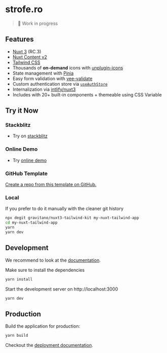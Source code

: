 # strofe.ro

> 🚧 Work in progress

## Features

- [Nuxt 3](https://v3.nuxtjs.org/) (RC.3)
- [Nuxt Content v2](https://content.nuxtjs.org/)
- [Tailwind CSS](https://tailwindcss.com/)
- Thousands of **on-demand** icons with [unplugin-icons](https://github.com/antfu/unplugin-icons)
- State management with [Pinia](https://pinia.vuejs.org/)
- Easy form validation with [vee-validate](https://vee-validate.logaretm.com/v4/)
- Custom authentication store via [`useAuthStore`](./stores/auth.ts)
- Internalization via [intlify/nuxt3](https://github.com/intlify/nuxt3)
- Includes with 20+ built-in components + themeable using CSS Variable

## Try it Now

### Stackblitz

- Try on [stackblitz](https://stackblitz.com/github/gravitano/nuxt3-tailwind-kit/tree/main)

### Online Demo

- Try [online demo](https://nuxt3-tailwind-kit.vercel.app/)

### GitHub Template

[Create a repo from this template on GitHub.](https://github.com/gravitano/nuxt3-tailwind-kit/generate)

### Local

If you prefer to do it manually with the cleaner git history

```bash
npx degit gravitano/nuxt3-tailwind-kit my-nuxt-tailwind-app
cd my-nuxt-tailwind-app
yarn
yarn dev
```

## Development

We recommend to look at the [documentation](https://v3.nuxtjs.org).

Make sure to install the dependencies

```bash
yarn install
```

Start the development server on http://localhost:3000

```bash
yarn dev
```

## Production

Build the application for production:

```bash
yarn build
```

Checkout the [deployment documentation](https://v3.nuxtjs.org/docs/deployment).

